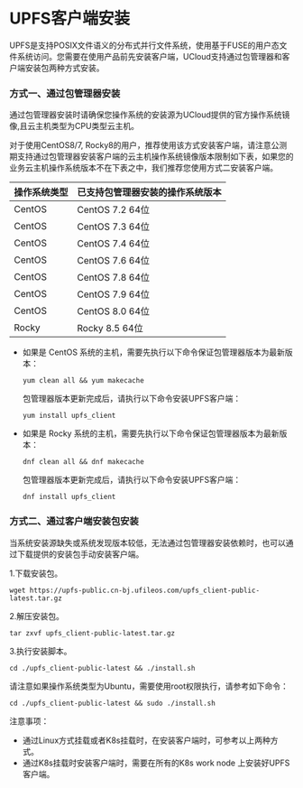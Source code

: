# UPFS客户端安装


UPFS是支持POSIX文件语义的分布式并行文件系统，使用基于FUSE的用户态文件系统访问。您需要在使用产品前先安装客户端，UCloud支持通过包管理器和客户端安装包两种方式安装。

### 方式一、通过包管理器安装

通过包管理器安装时请确保您操作系统的安装源为UCloud提供的官方操作系统镜像,且云主机类型为CPU类型云主机。

对于使用CentOS8/7, Rocky8的用户，推荐使用该方式安装客户端，请注意公测期支持通过包管理器安装客户端的云主机操作系统镜像版本限制如下表，如果您的业务云主机操作系统版本不在下表之中，我们推荐您使用方式二安装客户端。

| 操作系统类型 | 已支持包管理器安装的操作系统版本 |        
|--------|------------------|
| CentOS | CentOS 7.2 64位   |
| CentOS | CentOS 7.3 64位   |
| CentOS | CentOS 7.4 64位   |
| CentOS | CentOS 7.6 64位   |
| CentOS | CentOS 7.8 64位   |
| CentOS | CentOS 7.9 64位   |
| CentOS | CentOS 8.0 64位   |
| Rocky| Rocky 8.5 64位    |

 - 如果是 CentOS 系统的主机，需要先执行以下命令保证包管理器版本为最新版本：

    ```shell
    yum clean all && yum makecache
    ```

   包管理器版本更新完成后，请执行以下命令安装UPFS客户端：

    ```shell
    yum install upfs_client
    ```

 - 如果是 Rocky 系统的主机，需要先执行以下命令保证包管理器版本为最新版本：

    ```shell
    dnf clean all && dnf makecache
    ```

   包管理器版本更新完成后，请执行以下命令安装UPFS客户端：

    ```shell
    dnf install upfs_client
    ```

### 方式二、通过客户端安装包安装

当系统安装源缺失或系统发现版本较低，无法通过包管理器安装依赖时，也可以通过下载提供的安装包手动安装客户端。

1.下载安装包。

```shell
wget https://upfs-public.cn-bj.ufileos.com/upfs_client-public-latest.tar.gz
```

2.解压安装包。

```shell
tar zxvf upfs_client-public-latest.tar.gz
```

3.执行安装脚本。

```shell
cd ./upfs_client-public-latest && ./install.sh
```

  请注意如果操作系统类型为Ubuntu，需要使用root权限执行，请参考如下命令：

```shell
cd ./upfs_client-public-latest && sudo ./install.sh
```

注意事项：
  - 通过Linux方式挂载或者K8s挂载时，在安装客户端时，可参考以上两种方式。
  - 通过K8s挂载时安装客户端时，需要在所有的K8s work node 上安装好UPFS客户端。